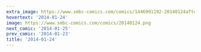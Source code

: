 ```yaml
---
extra_image: https://www.smbc-comics.com/comics/1446991192-20140124after.gif
hovertext: '2014-01-24'
image: https://www.smbc-comics.com/comics/20140124.png
next_comic: '2014-01-25'
prev_comic: '2014-01-23'
title: '2014-01-24'
---
```


